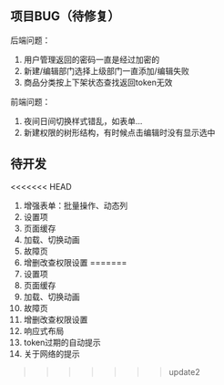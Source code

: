 ## 项目BUG（待修复）
后端问题：
1. 用户管理返回的密码一直是经过加密的
2. 新建/编辑部门选择上级部门一直添加/编辑失败
3. 商品分类按上下架状态查找返回token无效

前端问题：
1. 夜间日间切换样式错乱，如表单...
2. 新建权限的树形结构，有时候点击编辑时没有显示选中


## 待开发
<<<<<<< HEAD
1. 增强表单：批量操作、动态列
2. 设置项
3. 页面缓存
4. 加载、切换动画
5. 故障页
6. 增删改查权限设置
=======
1. 设置项 
2. 页面缓存 
3. 加载、切换动画 
4. 故障页 
5. 增删改查权限设置
6. 响应式布局
7. token过期的自动提示
8. 关于网络的提示
>>>>>>> update2
